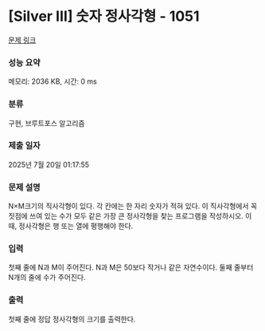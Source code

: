 # [Silver III] 숫자 정사각형 - 1051 

[문제 링크](https://www.acmicpc.net/problem/1051) 

### 성능 요약

메모리: 2036 KB, 시간: 0 ms

### 분류

구현, 브루트포스 알고리즘

### 제출 일자

2025년 7월 20일 01:17:55

### 문제 설명

<p>N×M크기의 직사각형이 있다. 각 칸에는 한 자리 숫자가 적혀 있다. 이 직사각형에서 꼭짓점에 쓰여 있는 수가 모두 같은 가장 큰 정사각형을 찾는 프로그램을 작성하시오. 이때, 정사각형은 행 또는 열에 평행해야 한다.</p>

### 입력 

 <p>첫째 줄에 N과 M이 주어진다. N과 M은 50보다 작거나 같은 자연수이다. 둘째 줄부터 N개의 줄에 수가 주어진다.</p>

### 출력 

 <p>첫째 줄에 정답 정사각형의 크기를 출력한다.</p>

